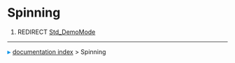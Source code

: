 # Spinning
1.  REDIRECT [Std_DemoMode](Std_DemoMode.md)



---
![](images/Right_arrow.png) [documentation index](../README.md) > Spinning
